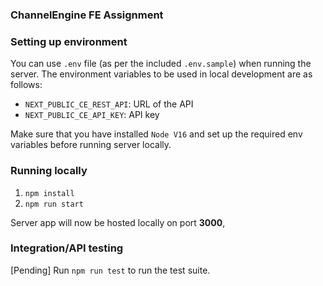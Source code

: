 ### ChannelEngine FE Assignment

### Setting up environment

You can use `.env` file (as per the included `.env.sample`) when running the server.
The environment variables to be used in local development are as follows:

- `NEXT_PUBLIC_CE_REST_API`: URL of the API
- `NEXT_PUBLIC_CE_API_KEY`: API key

Make sure that you have installed `Node V16` and set up the required env variables before running server locally.

### Running locally

1. `npm install`
2. `npm run start`

Server app will now be hosted locally on port **3000**,

### Integration/API testing

[Pending]
Run `npm run test` to run the test suite.
